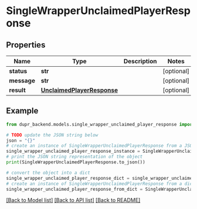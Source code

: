 # SingleWrapperUnclaimedPlayerResponse


## Properties

Name | Type | Description | Notes
------------ | ------------- | ------------- | -------------
**status** | **str** |  | [optional] 
**message** | **str** |  | [optional] 
**result** | [**UnclaimedPlayerResponse**](UnclaimedPlayerResponse.md) |  | [optional] 

## Example

```python
from dupr_backend.models.single_wrapper_unclaimed_player_response import SingleWrapperUnclaimedPlayerResponse

# TODO update the JSON string below
json = "{}"
# create an instance of SingleWrapperUnclaimedPlayerResponse from a JSON string
single_wrapper_unclaimed_player_response_instance = SingleWrapperUnclaimedPlayerResponse.from_json(json)
# print the JSON string representation of the object
print(SingleWrapperUnclaimedPlayerResponse.to_json())

# convert the object into a dict
single_wrapper_unclaimed_player_response_dict = single_wrapper_unclaimed_player_response_instance.to_dict()
# create an instance of SingleWrapperUnclaimedPlayerResponse from a dict
single_wrapper_unclaimed_player_response_from_dict = SingleWrapperUnclaimedPlayerResponse.from_dict(single_wrapper_unclaimed_player_response_dict)
```
[[Back to Model list]](../README.md#documentation-for-models) [[Back to API list]](../README.md#documentation-for-api-endpoints) [[Back to README]](../README.md)


